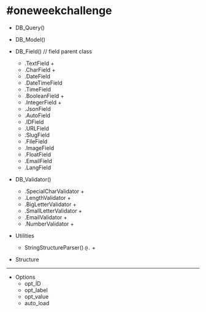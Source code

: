 
# #oneweekchallenge


* DB_Query()
* DB_Model()
* DB_Field() // field parent class
  * .TextField +
  * .CharField +
  * .DateField 
  * .DateTimeField 
  * .TimeField
  * .BooleanField +
  * .IntegerField +
  * .JsonField
  * .AutoField
  * .IDField
  * .URLField
  * .SlugField
  * .FileField
  * .ImageField
  * .FloatField
  * .EmailField
  * .LangField

* DB_Validator() 
  * .SpecialCharValidator +
  * .LengthValidator +
  * .BigLetterValidator +
  * .SmallLetterValidator +
  * .EmailValidator +
  * .NumberValidator +

* Utilities
  * StringStructureParser() <code><a>@<c>.<e></code> +


* Structure
-----
* Options
  * opt_İD
  * opt_label
  * opt_value
  * auto_load




